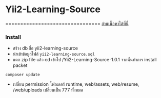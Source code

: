 
# Yii2-Learning-Source
================================
[อ่านเนื้อหาได้ที่นี่](https://github.com/dimpled/Yii2-Learning)

### Install
- สร้าง db ชื่อ yii2-learning-source
- นำเข้าข้อมูลไฟล์ `yii2-learning-source.sql`
- แตก zip file แล้ว cd เข้าไป /Yii2-Learning-Source-1.0.1
จากนั้นทำการ install packet
```
composer update
```
- เปลี่ยน permission โฟลเดอร์ runtime, web/assets, web/resume, /web/uploads เปลี่ยนเป็น 777 ทั้งหมด
